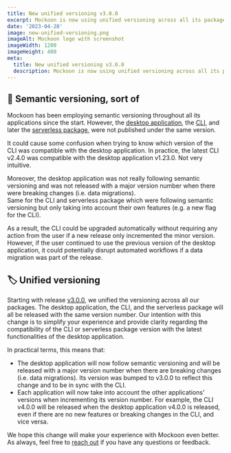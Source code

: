 ```yaml
---
title: New unified versioning v3.0.0
excerpt: Mockoon is now using unified versioning across all its packages, starting with release v3.0.0.
date: '2023-04-28'
image: new-unified-versioning.png
imageAlt: Mockoon logo with screenshot
imageWidth: 1200
imageHeight: 400
meta:
  title: New unified versioning v3.0.0
  description: Mockoon is now using unified versioning across all its packages, starting with release v3.0.0. Learn more!
---
```


## 🔢 Semantic versioning, sort of

Mockoon has been employing semantic versioning throughout all its applications since the start. However, the [desktop application](/download/), the [CLI](/cli/), and later the [serverless package](/serverless/), were not published under the same version.

It could cause some confusion when trying to know which version of the CLI was compatible with the desktop application. In practice, the latest CLI v2.4.0 was compatible with the desktop application v1.23.0. Not very intuitive.

Moreover, the desktop application was not really following semantic versioning and was not released with a major version number when there were breaking changes (i.e. data migrations).  
Same for the CLI and serverless package which were following semantic versioning but only taking into account their own features (e.g. a new flag for the CLI).

As a result, the CLI could be upgraded automatically without requiring any action from the user if a new release only incremented the minor version. However, if the user continued to use the previous version of the desktop application, it could potentially disrupt automated workflows if a data migration was part of the release.

## 🏷️ Unified versioning

Starting with release [v3.0.0](/releases/3.0.0/), we unified the versioning across all our packages. The desktop application, the CLI, and the serverless package will all be released with the same version number.
Our intention with this change is to simplify your experience and provide clarity regarding the compatibility of the CLI or serverless package version with the latest functionalities of the desktop application.

In practical terms, this means that:

- The desktop application will now follow semantic versioning and will be released with a major version number when there are breaking changes (i.e. data migrations). Its version was bumped to v3.0.0 to reflect this change and to be in sync with the CLI.
- Each application will now take into account the other applications' versions when incrementing its version number. For example, the CLI v4.0.0 will be released when the desktop application v4.0.0 is released, even if there are no new features or breaking changes in the CLI, and vice versa.

We hope this change will make your experience with Mockoon even better. As always, feel free to [reach out](/contact/) if you have any questions or feedback.
